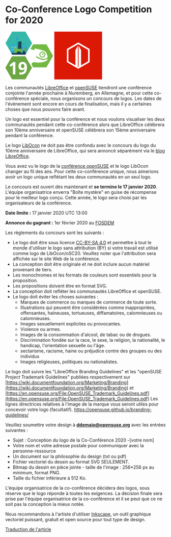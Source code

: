 # Co-Conference Logo Competition for 2020
![logo_opensuse_conference](oSC19_logo_thumb-150x150.png)
![logo_libreoffice](libocon-150x150.png)

Les communautés [LibreOffice](https://www.libreoffice.org/) et [openSUSE](https://www.opensuse.org/) tiendront une conférence conjointe l'année prochaine à Nuremberg, en Allemagne, et pour cette co-conférence spéciale, nous organisons un concours de logos. Les dates de l'événement sont encore en cours de finalisation, mais il y a certaines choses que nous pouvons faire avant.

Un logo est essentiel pour la conférence et nous voulons visualiser les deux communautés pendant cette co-conférence alors que LibreOffice célébrera son 10ème anniversaire et openSUSE célébrera son 15ème anniversaire pendant la conférence.

Le logo [LibOcon](https://libocon.org/) ne doit pas être confondu avec le concours du logo du 10ème anniversaire de LibreOffice, qui sera annoncé séparément via le [blog LibreOffice](https://blog.documentfoundation.org/).

Vous avez vu le logo de la [conférence openSUSE](https://events.opensuse.org/) et le logo LibOcon changer au fil des ans. Pour cette co-conférence unique, nous aimerions avoir un logo unique reflétant les deux communautés en un seul logo.

Le concours est ouvert dès maintenant et **se termine le 17 janvier 2020**. L'équipe organisatrice enverra "Boîte mystère" en guise de récompense pour le meilleur logo conçu. Cette année, le logo sera choisi par les organisateurs de la conférence.

**Date limite :** 17 janvier 2020 UTC 13:00

**Annonce du gagnant :** 1er février 2020 au [FOSDEM](https://fosdem.org/)

Les règlements du concours sont les suivants :

  * Le logo doit être sous licence [CC-BY-SA 4.0](https://creativecommons.org/licenses/by-sa/4.0/) et permettre à tout le monde d'utiliser le logo sans attribution (BY) si votre travail est utilisé comme logo de LibOcon/oSC20. Veuillez noter que l'attribution sera affichée sur le site Web de la conférence.
  * La conception doit être originale et ne doit inclure aucun matériel provenant de tiers.
  * Les monochromes et les formats de couleurs sont essentiels pour la proposition.
  * Les propositions doivent être en format SVG.
  * La conception doit refléter les communautés LibreOffice et openSUSE.
  * Le logo doit éviter les choses suivantes :
     * Marques de commerce ou marques de commerce de toute sorte.
     * Illustrations qui peuvent être considérées comme inappropriées, offensantes, haineuses, tortueuses, diffamatoires, calomnieuses ou calomnieuses.
     * Images sexuellement explicites ou provocantes.
     * Violence ou armes.
     * Images de la consommation d'alcool, de tabac ou de drogues.
     * Discrimination fondée sur la race, le sexe, la religion, la nationalité, le handicap, l'orientation sexuelle ou l'âge.
     * sectarisme, racisme, haine ou préjudice contre des groupes ou des individus
     * Images religieuses, politiques ou nationalistes.

Le logo doit suivre les "LibreOffice Branding Guidelines" et les "openSUSE Project Trademark Guidelines" publiées respectivement sur [https://wiki.documentfoundation.org/Marketing/Branding](https://wiki.documentfoundation.org/Marketing/Branding) et [https://en.opensuse.org/File:OpenSUSE_Trademark_Guidelines.pdf](https://en.opensuse.org/File:OpenSUSE_Trademark_Guidelines.pdf)
    Les lignes directrices relatives à l'image de la marque vous seront utiles pour concevoir votre logo (facultatif).
    [https://opensuse.github.io/branding-guidelines/
](https://opensuse.github.io/branding-guidelines/)

Veuillez soumettre votre design à **ddemaio@opensuse.org** avec les entrées suivantes :

  * Sujet : Conception du logo de la Co-Conférence 2020 -[votre nom]
  * Votre nom et votre adresse postale pour communiquer avec la personne-ressource
  * Un document sur la philosophie du design (txt ou pdf)
  * Fichier vectoriel du dessin au format SVG SEULEMENT.
  * Bitmap du dessin en pièce jointe - taille de l'image : 256*256 px au minimum, format PNG.
  * Taille du fichier inférieure à 512 Ko.

L'équipe organisatrice de la co-conférence décidera des logos, sous réserve que le logo réponde à toutes les exigences. La décision finale sera prise par l'équipe organisatrice de la co-conférence et il se peut que ce ne soit pas la conception la mieux notée.

Nous recommandons à l'artiste d'utiliser [Inkscape](https://inkscape.org/), un outil graphique vectoriel puissant, gratuit et open source pour tout type de design.

[Traduction de l'article](https://news.opensuse.org/2019/09/27/co-conference-logo-competition-for-2020/) 